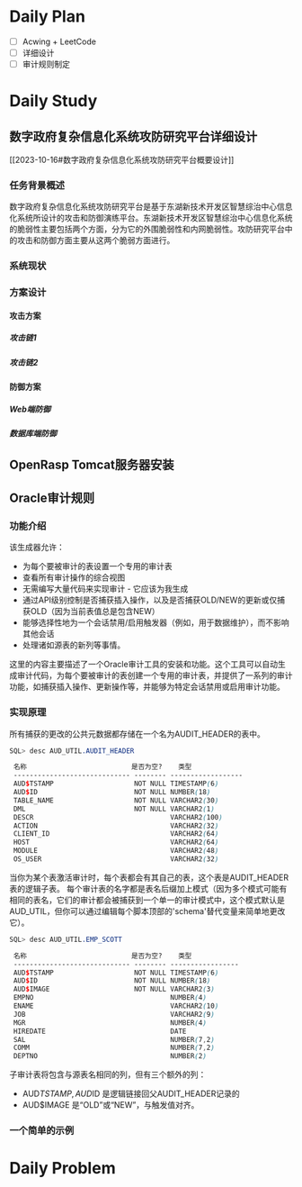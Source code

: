 # Daily Plan
- [ ] Acwing + LeetCode
- [ ] 详细设计
- [ ] 审计规则制定
# Daily Study
## 数字政府复杂信息化系统攻防研究平台详细设计
[[2023-10-16#数字政府复杂信息化系统攻防研究平台概要设计]]
### 任务背景概述
数字政府复杂信息化系统攻防研究平台是基于东湖新技术开发区智慧综治中心信息化系统所设计的攻击和防御演练平台。东湖新技术开发区智慧综治中心信息化系统的脆弱性主要包括两个方面，分为它的外围脆弱性和内网脆弱性。攻防研究平台中的攻击和防御方面主要从这两个脆弱方面进行。
### 系统现状
### 方案设计
#### 攻击方案
##### 攻击链1
##### 攻击链2
#### 防御方案
##### Web端防御
##### 数据库端防御

## OpenRasp Tomcat服务器安装
## Oracle审计规则
### 功能介绍
该生成器允许：
- 为每个要被审计的表设置一个专用的审计表
- 查看所有审计操作的综合视图
- 无需编写大量代码来实现审计 - 它应该为我生成
- 通过API级别控制是否捕获插入操作，以及是否捕获OLD/NEW的更新或仅捕获OLD（因为当前表值总是包含NEW）
- 能够选择性地为一个会话禁用/启用触发器（例如，用于数据维护），而不影响其他会话
- 处理诸如源表的新列等事情。

这里的内容主要描述了一个Oracle审计工具的安装和功能。这个工具可以自动生成审计代码，为每个要被审计的表创建一个专用的审计表，并提供了一系列的审计功能，如捕获插入操作、更新操作等，并能够为特定会话禁用或启用审计功能。
### 实现原理
所有捕获的更改的公共元数据都存储在一个名为AUDIT_HEADER的表中。
```scss
SQL> desc AUD_UTIL.AUDIT_HEADER

 名称                          是否为空?    类型
 ----------------------------- -------- ------------------
 AUD$TSTAMP                    NOT NULL TIMESTAMP(6)
 AUD$ID                        NOT NULL NUMBER(18)
 TABLE_NAME                    NOT NULL VARCHAR2(30)
 DML                           NOT NULL VARCHAR2(1)
 DESCR                                  VARCHAR2(100)
 ACTION                                 VARCHAR2(32)
 CLIENT_ID                              VARCHAR2(64)
 HOST                                   VARCHAR2(64)
 MODULE                                 VARCHAR2(48)
 OS_USER                                VARCHAR2(32)

```
当你为某个表激活审计时，每个表都会有其自己的表，这个表是AUDIT_HEADER表的逻辑子表。
每个审计表的名字都是表名后缀加上模式（因为多个模式可能有相同的表名，它们的审计都会被捕获到一个单一的审计模式中，这个模式默认是AUD_UTIL，但你可以通过编辑每个脚本顶部的'schema'替代变量来简单地更改它）。
```scss
SQL> desc AUD_UTIL.EMP_SCOTT

 名称                          是否为空?    类型
 ----------------------------- -------- -----------------
 AUD$TSTAMP                    NOT NULL TIMESTAMP(6)
 AUD$ID                        NOT NULL NUMBER(18)
 AUD$IMAGE                     NOT NULL VARCHAR2(3)
 EMPNO                                  NUMBER(4)
 ENAME                                  VARCHAR2(10)
 JOB                                    VARCHAR2(9)
 MGR                                    NUMBER(4)
 HIREDATE                               DATE
 SAL                                    NUMBER(7,2)
 COMM                                   NUMBER(7,2)
 DEPTNO                                 NUMBER(2)

```
子审计表将包含与源表名相同的列，但有三个额外的列：

- AUD$TSTAMP, AUD$ID 是逻辑链接回父AUDIT_HEADER记录的
- AUD$IMAGE 是“OLD”或“NEW”，与触发值对齐。
### 一个简单的示例

# Daily Problem
